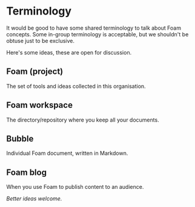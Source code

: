 # Terminology

It would be good to have some shared terminology to talk about Foam concepts. Some in-group terminology is acceptable, but we shouldn't be obtuse just to be exclusive.

Here's some ideas, these are open for discussion.

## Foam (project)

The set of tools and ideas collected in this organisation.

## Foam workspace

The directory/repository where you keep all your documents.

## Bubble

Individual Foam document, written in Markdown.

## Foam blog

When you use Foam to publish content to an audience.

_Better ideas welcome._